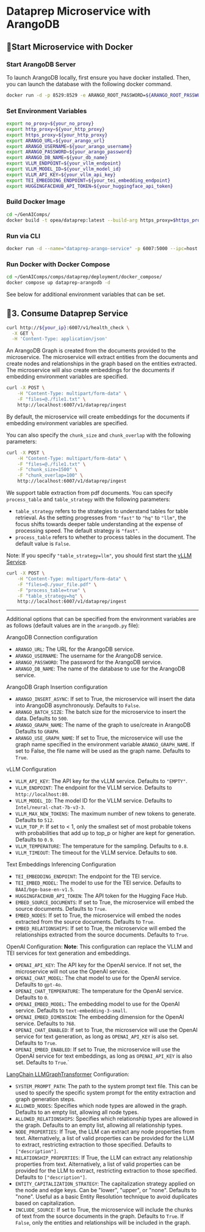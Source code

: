 # Dataprep Microservice with ArangoDB

## 🚀Start Microservice with Docker

### Start ArangoDB Server

To launch ArangoDB locally, first ensure you have docker installed. Then, you can launch the database with the following docker command.

```bash
docker run -d -p 8529:8529 -e ARANGO_ROOT_PASSWORD=${ARANGO_ROOT_PASSWORD} arangodb/arangodb:latest
```

### Set Environment Variables

```bash
export no_proxy=${your_no_proxy}
export http_proxy=${your_http_proxy}
export https_proxy=${your_http_proxy}
export ARANGO_URL=${your_arango_url}
export ARANGO_USERNAME=${your_arango_username}
export ARANGO_PASSWORD=${your_arango_password}
export ARANGO_DB_NAME=${your_db_name}
export VLLM_ENDPOINT=${your_vllm_endpoint}
export VLLM_MODEL_ID=${your_vllm_model_id}
export VLLM_API_KEY=${your_vllm_api_key}
export TEI_EMBEDDING_ENDPOINT=${your_tei_embedding_endpoint}
export HUGGINGFACEHUB_API_TOKEN=${your_huggingface_api_token}
```

### Build Docker Image

```bash
cd ~/GenAIComps/
docker build -t opea/dataprep:latest --build-arg https_proxy=$https_proxy --build-arg http_proxy=$http_proxy -f comps/dataprep/src/Dockerfile .
```

### Run via CLI

```bash
docker run -d --name="dataprep-arango-service" -p 6007:5000 --ipc=host -e http_proxy=$http_proxy -e https_proxy=$https_proxy -e ARANGODB_URL="http://localhost:8529" -e ... -e DATAPREP_COMPONENT_NAME="OPEA_DATAPREP_ARANGODB" opea/dataprep:latest 
```

### Run Docker with Docker Compose

```bash
cd ~/GenAIComps/comps/dataprep/deployment/docker_compose/
docker compose up dataprep-arangodb -d
```

See below for additional environment variables that can be set.


## 🚀3. Consume Dataprep Service

```bash
curl http://${your_ip}:6007/v1/health_check \
  -X GET \
  -H 'Content-Type: application/json'
```

An ArangoDB Graph is created from the documents provided to the microservice. The microservice will extract entities from the documents and create nodes and relationships in the graph based on the entities extracted. The microservice will also create embeddings for the documents if embedding environment variables are specified.

```bash
curl -X POST \
    -H "Content-Type: multipart/form-data" \
    -F "files=@./file1.txt" \
    http://localhost:6007/v1/dataprep/ingest
```

By default, the microservice will create embeddings for the documents if embedding environment variables are specified.

You can also specify the `chunk_size` and `chunk_overlap` with the following parameters:

```bash
curl -X POST \
    -H "Content-Type: multipart/form-data" \
    -F "files=@./file1.txt" \
    -F "chunk_size=1500" \
    -F "chunk_overlap=100" \
    http://localhost:6007/v1/dataprep/ingest
```

We support table extraction from pdf documents. You can specify `process_table` and `table_strategy` with the following parameters:
- `table_strategy` refers to the strategies to understand tables for table retrieval. As the setting progresses from `"fast"` to `"hq"` to `"llm"`, the focus shifts towards deeper table understanding at the expense of processing speed. The default strategy is `"fast"`.
- `process_table` refers to whether to process tables in the document. The default value is `False`.

Note: If you specify `"table_strategy=llm"`, you should first start the [vLLM Service](https://github.com/opea-project/GenAIComps/tree/main/comps/third_parties/vllm).

```bash
curl -X POST \
    -H "Content-Type: multipart/form-data" \
    -F "files=@./your_file.pdf" \
    -F "process_table=true" \
    -F "table_strategy=hq" \
    http://localhost:6007/v1/dataprep/ingest
```

---

Additional options that can be specified from the environment variables are as follows (default values are in the `arangodb.py` file):

ArangoDB Connection configuration
- `ARANGO_URL`: The URL for the ArangoDB service.
- `ARANGO_USERNAME`: The username for the ArangoDB service.
- `ARANGO_PASSWORD`: The password for the ArangoDB service.
- `ARANGO_DB_NAME`: The name of the database to use for the ArangoDB service.

ArangoDB Graph Insertion configuration
- `ARANGO_INSERT_ASYNC`: If set to True, the microservice will insert the data into ArangoDB asynchronously. Defaults to `False`.
- `ARANGO_BATCH_SIZE`: The batch size for the microservice to insert the data. Defaults to `500`.
- `ARANGO_GRAPH_NAME`: The name of the graph to use/create in ArangoDB Defaults to `GRAPH`. 
- `ARANGO_USE_GRAPH_NAME`: If set to True, the microservice will use the graph name specified in the environment variable `ARANGO_GRAPH_NAME`. If set to False, the file name will be used as the graph name. Defaults to `True`.

vLLM Configuration
- `VLLM_API_KEY`: The API key for the vLLM service. Defaults to `"EMPTY"`.
- `VLLM_ENDPOINT`: The endpoint for the VLLM service. Defaults to `http://localhost:80`.
- `VLLM_MODEL_ID`: The model ID for the VLLM service. Defaults to `Intel/neural-chat-7b-v3-3`.
- `VLLM_MAX_NEW_TOKENS`: The maximum number of new tokens to generate. Defaults to `512`.
- `VLLM_TOP_P`: If set to < 1, only the smallest set of most probable tokens with probabilities that add up to top_p or higher are kept for generation. Defaults to `0.9`.
- `VLLM_TEMPERATURE`: The temperature for the sampling. Defaults to `0.8`.
- `VLLM_TIMEOUT`: The timeout for the VLLM service. Defaults to `600`.

Text Embeddings Inferencing Configuration
- `TEI_EMBEDDING_ENDPOINT`: The endpoint for the TEI service.
- `TEI_EMBED_MODEL`: The model to use for the TEI service. Defaults to `BAAI/bge-base-en-v1.5`.
- `HUGGINGFACEHUB_API_TOKEN`: The API token for the Hugging Face Hub.
- `EMBED_SOURCE_DOCUMENTS`: If set to True, the microservice will embed the source documents. Defaults to `True`.
- `EMBED_NODES`: If set to True, the microservice will embed the nodes extracted from the source documents. Defaults to `True`.
- `EMBED_RELATIONSHIPS`: If set to True, the microservice will embed the relationships extracted from the source documents. Defaults to `True`.

OpenAI Configuration:
**Note**: This configuration can replace the VLLM and TEI services for text generation and embeddings.
- `OPENAI_API_KEY`: The API key for the OpenAI service. If not set, the microservice will not use the OpenAI service.
- `OPENAI_CHAT_MODEL`: The chat model to use for the OpenAI service. Defaults to `gpt-4o`.
- `OPENAI_CHAT_TEMPERATURE`: The temperature for the OpenAI service. Defaults to `0`.
- `OPENAI_EMBED_MODEL`: The embedding model to use for the OpenAI service. Defaults to `text-embedding-3-small`.
- `OPENAI_EMBED_DIMENSION`: The embedding dimension for the OpenAI service. Defaults to `768`.
- `OPENAI_CHAT_ENABLED`: If set to True, the microservice will use the OpenAI service for text generation, as long as `OPENAI_API_KEY` is also set. Defaults to `True`.
- `OPENAI_EMBED_ENABLED`: If set to True, the microservice will use the OpenAI service for text embeddings, as long as `OPENAI_API_KEY` is also set. Defaults to `True`.`

[LangChain LLMGraphTransformer](https://api.python.langchain.com/en/latest/graph_transformers/langchain_experimental.graph_transformers.llm.LLMGraphTransformer.html) Configuration:
- `SYSTEM_PROMPT_PATH`: The path to the system prompt text file. This can be used to specify the specific system prompt for the entity extraction and graph generation steps.
- `ALLOWED_NODES`: Specifies which node types are allowed in the graph. Defaults to an empty list, allowing all node types.
- `ALLOWED_RELATIONSHIPS`: Specifies which relationship types are allowed in the graph. Defaults to an empty list, allowing all relationship types.
- `NODE_PROPERTIES`: If True, the LLM can extract any node properties from text. Alternatively, a list of valid properties can be provided for the LLM to extract, restricting extraction to those specified. Defaults to `["description"]`.
- `RELATIONSHIP_PROPERTIES`: If True, the LLM can extract any relationship properties from text. Alternatively, a list of valid properties can be provided for the LLM to extract, restricting extraction to those specified. Defaults to `["description"]`.
- `ENTITY_CAPITALIZATION_STRATEGY`: The capitalization strategy applied on the node and edge keys. Can be "lower", "upper", or "none". Defaults to "none". Useful as a basic Entity Resolution technique to avoid duplicates based on capitalization.
- `INCLUDE_SOURCE`: If set to True, the microservice will include the chunks of text from the source documents in the graph. Defaults to `True`. If `False`, only the entities and relationships will be included in the graph.
